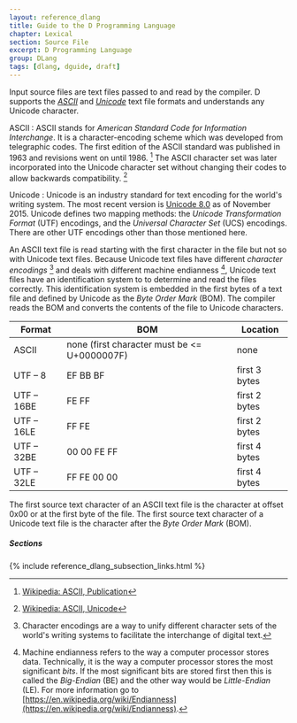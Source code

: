 ```yaml
---
layout: reference_dlang
title: Guide to the D Programming Language
chapter: Lexical
section: Source File
excerpt: D Programming Language
group: DLang
tags: [dlang, dguide, draft]
---
```


Input source files are text files passed to and read by the compiler.
D supports the [_ASCII_] and [_Unicode_] text file formats and understands any Unicode character.

ASCII
: ASCII stands for _American Standard Code for Information Interchange_.
  It is a character-encoding scheme which was developed from telegraphic codes.
  The first edition of the ASCII standard was published in 1963 and revisions went on until 1986. [^ascii_pub]
  The ASCII character set was later incorporated into the Unicode character set without changing their codes to allow backwards compatibility. [^ascii_unicode]

Unicode
: Unicode is an industry standard for text encoding for the world's writing system.
  The most recent version is [Unicode 8.0](http://blog.unicode.org/2015/06/announcing-unicode-standard-version-80.html) as of November 2015.
  Unicode defines two mapping methods: the _Unicode Transformation Format_ (UTF) encodings, and the _Universal Character Set_ (UCS) encodings.
  There are other UTF encodings other than those mentioned here.

An ASCII text file is read starting with the first character in the file but not so with Unicode text files.
Because Unicode text files have different _character encodings_ [^charencode] and deals with different machine endianness [^endianness], Unicode text files have an identification system to to determine and read the files correctly.
This identification system is embedded in the first bytes of a text file and defined by Unicode as the _Byte Order Mark_ (BOM).
The compiler reads the BOM and converts the contents of the file to Unicode characters.

| Format           | BOM | Location |
|------------------|-----|----------|
| ASCII            | none (first character must be <= U+0000007F) | none |
| UTF &ndash; 8    | EF BB BF | first 3 bytes |
| UTF &ndash; 16BE | FE FF | first 2 bytes |
| UTF &ndash; 16LE | FF FE | first 2 bytes |
| UTF &ndash; 32BE | 00 00 FE FF | first 4 bytes |
| UTF &ndash; 32LE | FF FE 00 00 | first 4 bytes |

The first source text character of an ASCII text file is the character at offset 0x00 or at the first byte of the file.
The first source text character of a Unicode text file is the character after the _Byte Order Mark_ (BOM).

##### Sections
{% include reference_dlang_subsection_links.html %}

[^charencode]: Character encodings are a way to unify different character sets of the world's writing systems to facilitate the interchange of digital text.
[^endianness]: Machine endianness refers to the way a computer processor stores data. Technically, it is the way a computer processor stores the most significant _bits_. If the most significant bits are stored first then this is called the _Big-Endian_ (BE) and the other way would be _Little-Endian_ (LE). For more information go to [https://en.wikipedia.org/wiki/Endianness](https://en.wikipedia.org/wiki/Endianness).

[_ASCII_]: https://en.wikipedia.org/wiki/ASCII
[^ascii_pub]: [Wikipedia: ASCII, Publication](https://en.wikipedia.org/wiki/ASCII#Publication)
[^ascii_unicode]: [Wikipedia: ASCII, Unicode](https://en.wikipedia.org/wiki/ASCII#Unicode)

[_Unicode_]: https://en.wikipedia.org/wiki/Unicode
